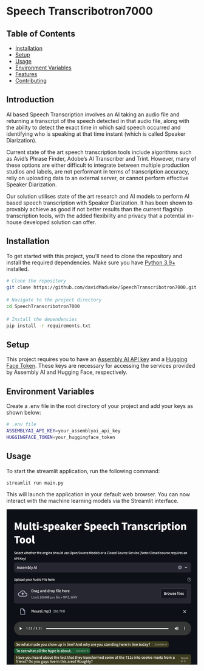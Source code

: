 # Speech Transcribotron7000

## Table of Contents

- [Installation](#installation)
- [Setup](#setup)
- [Usage](#usage)
- [Environment Variables](#environment-variables)
- [Features](#features)
- [Contributing](#contributing)

## Introduction
AI based Speech Transcription involves an AI taking an audio file and returning a transcript of the speech detected in that audio file, along with the ability to detect the exact time in which said speech occurred and identifying who is speaking at that time instant (which is called Speaker Diarization). 

Current state of the art speech transcription tools include algorithms such as Avid’s Phrase Finder, Adobe’s AI Transcriber and Trint. However, many of these options are either difficult to integrate between multiple production studios and labels, are not performant in terms of transcription accuracy, reliy on uploading data to an external server, or cannot perform effective Speaker Diarization.

Our solution utilises state of the art research and AI models to perform AI based speech transcription with Speaker Diarization. It has been shown to provably achieve as good if not better results than the current flagship transcription tools, with the added flexibility and privacy that a potential in-house developed solution can offer.

## Installation

To get started with this project, you'll need to clone the repository and install the required dependencies. Make sure you have [Python 3.9+](https://www.python.org/downloads/) installed.

```bash
# Clone the repository
git clone https://github.com/davidMadueke/SpeechTranscribotron7000.git

# Navigate to the project directory
cd SpeechTranscribotron7000

# Install the dependencies
pip install -r requirements.txt

```

## Setup
This project requires you to have an [Assembly AI API key](https://www.assemblyai.com/) and a [Hugging Face Token](https://huggingface.co/). These keys are necessary for accessing the services provided by Assembly AI and Hugging Face, respectively.

## Environment Variables
Create a .env file in the root directory of your project and add your keys as shown below:

```bash
# .env file
ASSEMBLYAI_API_KEY=your_assemblyai_api_key
HUGGINGFACE_TOKEN=your_huggingface_token
```

## Usage
To start the streamlit application, run the following command:

```
streamlit run main.py
```

This will launch the application in your default web browser. You can now interact with the machine learning models via the Streamlit interface.

![Web UI](https://github.com/davidMadueke/SpeechTranscribotron7000/blob/main/assets/WebUI.png?raw=true)

